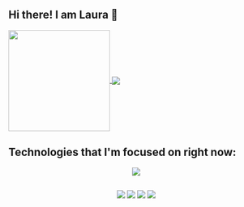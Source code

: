 ## Hi there! I am Laura 👋



<a href="https://github.com/anuraghazra/github-readme-stats">
  <img height=200 align="center" src="https://github-readme-stats.vercel.app/api?username=laurabgularte&show_icons=true&theme=material-palenight" />
</a>
<a href="https://github.com/anuraghazra/convoychat">
  <img align="center" src="https://github-readme-stats.vercel.app/api/top-langs?username=laurabgularte&layout=compact&langs_count=8&card_width=320&theme=material-palenight" />
</a>

##
 ## Technologies that I'm focused on right now:
<p align="center">
  <a href="https://skillicons.dev">
    <img src="https://skillicons.dev/icons?i=git,java,c,css,js" />
  </a>
</p>
  
  ##
 
<div align=center> 
  <a href="https://www.youtube.com/@laurabgularte" target="_blank"><img src="https://img.shields.io/badge/YouTube-FF0000?style=for-the-badge&logo=youtube&logoColor=white" target="_blank"></a>
  <a href="https://instagram.com/laurabgularte" target="_blank"><img src="https://img.shields.io/badge/-Instagram-%23E4405F?style=for-the-badge&logo=instagram&logoColor=white" target="_blank"></a>
  <a href = "mailto:laurabgularte@gmail.com"><img src="https://img.shields.io/badge/-Gmail-%23333?style=for-the-badge&logo=gmail&logoColor=white" target="_blank"></a>
  <a href="https://www.linkedin.com/in/laurabgularte/" target="_blank"><img src="https://img.shields.io/badge/-LinkedIn-%230077B5?style=for-the-badge&logo=linkedin&logoColor=white" target="_blank"></a> 
  
</div>
